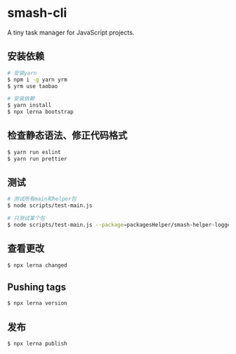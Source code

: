 # smash-cli

A tiny task manager for JavaScript projects.

## 安装依赖

```bash
# 安装yarn
$ npm i -g yarn yrm
$ yrm use taobao

# 安装依赖
$ yarn install
$ npx lerna bootstrap
```

## 检查静态语法、修正代码格式

```bash
$ yarn run eslint
$ yarn run prettier
```

## 测试

```bash
# 测试所有main和helper包
$ node scripts/test-main.js

# 只测试某个包
$ node scripts/test-main.js --package=packagesHelper/smash-helper-logger
```

## 查看更改

```bash
$ npx lerna changed
```

## Pushing tags

```bash
$ npx lerna version
```

## 发布

```bash
$ npx lerna publish
```
